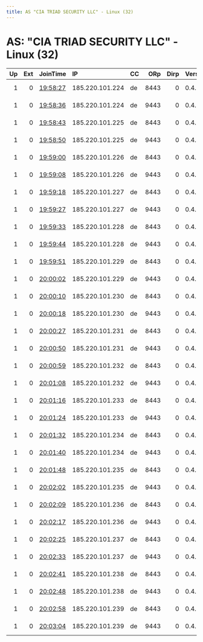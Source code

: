 ```yaml
---
title: AS "CIA TRIAD SECURITY LLC" - Linux (32)
---
```


# AS: "CIA TRIAD SECURITY LLC" - Linux (32)

|   Up |   Ext | JoinTime                                                                                              | IP              | CC   |   ORp |   Dirp | Version   | Contact                   | Nickname       |   eFamMembers |
|-----:|------:|:------------------------------------------------------------------------------------------------------|:----------------|:-----|------:|-------:|:----------|:--------------------------|:---------------|--------------:|
|    1 |     0 | [19:58:27](https://nusenu.github.io/OrNetStats/w/relay/FA39E90DDA4EE495A418795B4B8DA1E27D704624.html) | 185.220.101.224 | de   |  8443 |      0 | 0.4.6.10  | Artikel10 url:artikel10.o | artikel10ber65 |           122 |
|    1 |     0 | [19:58:36](https://nusenu.github.io/OrNetStats/w/relay/1CE4020801F2E69DCE6BAB916C4FD15DDAB653C9.html) | 185.220.101.224 | de   |  9443 |      0 | 0.4.6.10  | Artikel10 url:artikel10.o | artikel10ber66 |           122 |
|    1 |     0 | [19:58:43](https://nusenu.github.io/OrNetStats/w/relay/B1069B380B4245F29EED5C457AF5D16C52C05D71.html) | 185.220.101.225 | de   |  8443 |      0 | 0.4.6.10  | Artikel10 url:artikel10.o | artikel10ber67 |           122 |
|    1 |     0 | [19:58:50](https://nusenu.github.io/OrNetStats/w/relay/6461AC55D3D0133CF312D6A570CD8EB05F962822.html) | 185.220.101.225 | de   |  9443 |      0 | 0.4.6.10  | Artikel10 url:artikel10.o | artikel10ber68 |           122 |
|    1 |     0 | [19:59:00](https://nusenu.github.io/OrNetStats/w/relay/165D3851A922F9280BD0F078AA3F13AAA14A8E9C.html) | 185.220.101.226 | de   |  8443 |      0 | 0.4.6.10  | Artikel10 url:artikel10.o | artikel10ber69 |           122 |
|    1 |     0 | [19:59:08](https://nusenu.github.io/OrNetStats/w/relay/EC81C2AAB6EB945C53F6BE9F4F082D78CA089A66.html) | 185.220.101.226 | de   |  9443 |      0 | 0.4.6.10  | Artikel10 url:artikel10.o | artikel10ber70 |           122 |
|    1 |     0 | [19:59:18](https://nusenu.github.io/OrNetStats/w/relay/60A8422E3E8766493A49C6EE90FEEFACB517EAAD.html) | 185.220.101.227 | de   |  8443 |      0 | 0.4.6.10  | Artikel10 url:artikel10.o | artikel10ber71 |           122 |
|    1 |     0 | [19:59:27](https://nusenu.github.io/OrNetStats/w/relay/047E96E51BE832FC4E95FE399A437E18B957B6B3.html) | 185.220.101.227 | de   |  9443 |      0 | 0.4.6.10  | Artikel10 url:artikel10.o | artikel10ber72 |           122 |
|    1 |     0 | [19:59:33](https://nusenu.github.io/OrNetStats/w/relay/88C310DAE6CCFEE323A9F607FB3314EFBCCC116D.html) | 185.220.101.228 | de   |  8443 |      0 | 0.4.6.10  | Artikel10 url:artikel10.o | artikel10ber73 |           122 |
|    1 |     0 | [19:59:44](https://nusenu.github.io/OrNetStats/w/relay/4BA6A1E724D1D7FF1D18717E52E1782D13254563.html) | 185.220.101.228 | de   |  9443 |      0 | 0.4.6.10  | Artikel10 url:artikel10.o | artikel10ber74 |           122 |
|    1 |     0 | [19:59:51](https://nusenu.github.io/OrNetStats/w/relay/E457625E27ECA70C6D454975E5C6F2358C3C1E3E.html) | 185.220.101.229 | de   |  8443 |      0 | 0.4.6.10  | Artikel10 url:artikel10.o | artikel10ber75 |           122 |
|    1 |     0 | [20:00:02](https://nusenu.github.io/OrNetStats/w/relay/D421A3261BB7ACBE2DEE5CB8A3225A5FE2836E04.html) | 185.220.101.229 | de   |  9443 |      0 | 0.4.6.10  | Artikel10 url:artikel10.o | artikel10ber76 |           122 |
|    1 |     0 | [20:00:10](https://nusenu.github.io/OrNetStats/w/relay/C0E1F85A25F530755687031288AB3B82EB0FF9BD.html) | 185.220.101.230 | de   |  8443 |      0 | 0.4.6.10  | Artikel10 url:artikel10.o | artikel10ber77 |           122 |
|    1 |     0 | [20:00:18](https://nusenu.github.io/OrNetStats/w/relay/846A637100529BFF3365AEB9934938FA3F07EC36.html) | 185.220.101.230 | de   |  9443 |      0 | 0.4.6.10  | Artikel10 url:artikel10.o | artikel10ber78 |           122 |
|    1 |     0 | [20:00:27](https://nusenu.github.io/OrNetStats/w/relay/4BDB4E92550C2E2CFFA77E2A73A9C04A1BF49723.html) | 185.220.101.231 | de   |  8443 |      0 | 0.4.6.10  | Artikel10 url:artikel10.o | artikel10ber79 |           122 |
|    1 |     0 | [20:00:50](https://nusenu.github.io/OrNetStats/w/relay/B3E14AD1B8D57D868B5BEE8A125950BF91406C3E.html) | 185.220.101.231 | de   |  9443 |      0 | 0.4.6.10  | Artikel10 url:artikel10.o | artikel10ber80 |           122 |
|    1 |     0 | [20:00:59](https://nusenu.github.io/OrNetStats/w/relay/580B8C5FA4A61833F9BC2491DBB6B49C57075889.html) | 185.220.101.232 | de   |  8443 |      0 | 0.4.6.10  | Artikel10 url:artikel10.o | artikel10ber81 |           122 |
|    1 |     0 | [20:01:08](https://nusenu.github.io/OrNetStats/w/relay/84E7D9B0C0317682A6F61E6FFDF29B5BB0D84B3F.html) | 185.220.101.232 | de   |  9443 |      0 | 0.4.6.10  | Artikel10 url:artikel10.o | artikel10ber82 |           122 |
|    1 |     0 | [20:01:16](https://nusenu.github.io/OrNetStats/w/relay/086137AB837F070F92CF306DA7D09B925FDD885A.html) | 185.220.101.233 | de   |  8443 |      0 | 0.4.6.10  | Artikel10 url:artikel10.o | artikel10ber83 |           122 |
|    1 |     0 | [20:01:24](https://nusenu.github.io/OrNetStats/w/relay/C020AC7BDC9B6FA5C8ECAE0CFF3F4A6E44BC408D.html) | 185.220.101.233 | de   |  9443 |      0 | 0.4.6.10  | Artikel10 url:artikel10.o | artikel10ber84 |           122 |
|    1 |     0 | [20:01:32](https://nusenu.github.io/OrNetStats/w/relay/D5A0CC59CAA563345B8DAFB6F01D90FF89D862B2.html) | 185.220.101.234 | de   |  8443 |      0 | 0.4.6.10  | Artikel10 url:artikel10.o | artikel10ber85 |           122 |
|    1 |     0 | [20:01:40](https://nusenu.github.io/OrNetStats/w/relay/989C6AAA8371674BDFEE4ECB382F5A5E3BD06647.html) | 185.220.101.234 | de   |  9443 |      0 | 0.4.6.10  | Artikel10 url:artikel10.o | artikel10ber86 |           122 |
|    1 |     0 | [20:01:48](https://nusenu.github.io/OrNetStats/w/relay/8941D5288D5B90C61868C54D083154EABA6E2B62.html) | 185.220.101.235 | de   |  8443 |      0 | 0.4.6.10  | Artikel10 url:artikel10.o | artikel10ber87 |           122 |
|    1 |     0 | [20:02:02](https://nusenu.github.io/OrNetStats/w/relay/503F2A1BA1F0B245B996ED9DBFF64677B7775A74.html) | 185.220.101.235 | de   |  9443 |      0 | 0.4.6.10  | Artikel10 url:artikel10.o | artikel10ber88 |           122 |
|    1 |     0 | [20:02:09](https://nusenu.github.io/OrNetStats/w/relay/050A1245EEC76B7438337BAAF19F4AB0666B375F.html) | 185.220.101.236 | de   |  8443 |      0 | 0.4.6.10  | Artikel10 url:artikel10.o | artikel10ber89 |           122 |
|    1 |     0 | [20:02:17](https://nusenu.github.io/OrNetStats/w/relay/26CA344A0DA0C93343869BF6A17C852D1D3A0C9B.html) | 185.220.101.236 | de   |  9443 |      0 | 0.4.6.10  | Artikel10 url:artikel10.o | artikel10ber90 |           122 |
|    1 |     0 | [20:02:25](https://nusenu.github.io/OrNetStats/w/relay/7C4B37F45CFF88B36C0A77DC3331FA58F29963DB.html) | 185.220.101.237 | de   |  8443 |      0 | 0.4.6.10  | Artikel10 url:artikel10.o | artikel10ber91 |           122 |
|    1 |     0 | [20:02:33](https://nusenu.github.io/OrNetStats/w/relay/E97FBD0D5F9526B9F975299D91C285E7DA001394.html) | 185.220.101.237 | de   |  9443 |      0 | 0.4.6.10  | Artikel10 url:artikel10.o | artikel10ber92 |           122 |
|    1 |     0 | [20:02:41](https://nusenu.github.io/OrNetStats/w/relay/4A531AA712A3DF0A90EB42711EEBE90B6918B37A.html) | 185.220.101.238 | de   |  8443 |      0 | 0.4.6.10  | Artikel10 url:artikel10.o | artikel10ber93 |           122 |
|    1 |     0 | [20:02:48](https://nusenu.github.io/OrNetStats/w/relay/5D17014B40C448DE04030533357199B3E3C4311F.html) | 185.220.101.238 | de   |  9443 |      0 | 0.4.6.10  | Artikel10 url:artikel10.o | artikel10ber94 |           122 |
|    1 |     0 | [20:02:58](https://nusenu.github.io/OrNetStats/w/relay/6A01150EAB04007E2E08D9C603B1467193805B06.html) | 185.220.101.239 | de   |  8443 |      0 | 0.4.6.10  | Artikel10 url:artikel10.o | artikel10ber95 |           122 |
|    1 |     0 | [20:03:04](https://nusenu.github.io/OrNetStats/w/relay/4589EF83937E303C4F4C085112F73061AB23A191.html) | 185.220.101.239 | de   |  9443 |      0 | 0.4.6.10  | Artikel10 url:artikel10.o | artikel10ber96 |           122 |
